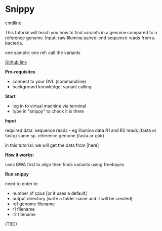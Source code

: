 # Snippy

cmdline

This tutorial will teach you how to find variants in a genome compared to a reference genome.
Input: raw Illumina paired-end sequence reads from a bacteria.

one sample: one ref: call the variants


[Github link](https://github.com/tseemann/snippy/blob/master/README.md#snippy)

**Pre-requisites**
- connect to your GVL (commandline)
- background knowledge: variant calling

**Start**
- log in to virtual machine via terminal
- type in "snippy" to check it is there

**Input**

required data:
sequence reads - eg illumina data R1 and R2 reads (fasta or fastq)
same sp. reference genome (fasta or gbk)

in this tutorial:
we will get the data from [here]

**How it works:**

uses BWA first to align
then finds variants using freebayes

**Run snippy**

need to enter in:
- number of cpus [or it uses a default]
- output directory (write a folder name and it will be created)
- ref genome filename
- r1 filename
- r2 filename

(TBC)
